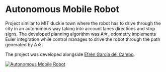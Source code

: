 # Autonomous Mobile Robot
Project similar to MIT duckie town where the robot has to drive through the city in an autonomous way taking into account lanes directions and stop signs. The developed planning algorithm was A☆, odometry implements Euler integration while control manages to drive the robot through the path generated by A☆.

The project was developed alongside [Efrén García del Campo](https://github.com/efrigar).

[![Autonomous Mobile Robot](https://img.youtube.com/vi/fmRb8JX7574/0.jpg)](https://youtu.be/fmRb8JX7574)


